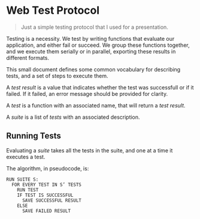# Web Test Protocol
> Just a simple testing protocol that I used for a presentation.

Testing is a necessity. We test by writing functions that evaluate our
application, and either fail or succeed. We group these functions together, and
we execute them serially or in parallel, exporting these results in different
formats.

This small document defines some common vocabulary for describing tests, and
a set of steps to execute them.

A _test result_ is a value that indicates whether the test was successfull or
if it failed. If it failed, an error message should be provided for clarity.

A _test_ is a function with an associated name, that will return a _test result_.

A _suite_ is a list of _tests_ with an associated description.

## Running Tests

Evaluating a _suite_ takes all the tests in the suite, and one at a time it
executes a test.

The algorithm, in pseudocode, is:

```
RUN SUITE S:
  FOR EVERY TEST IN S’ TESTS
    RUN TEST
    IF TEST IS SUCCESSFUL
      SAVE SUCCESSFUL RESULT
    ELSE
      SAVE FAILED RESULT
```
